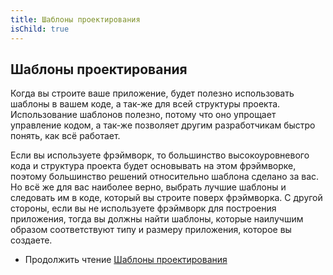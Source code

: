 ```yaml
---
title: Шаблоны проектирования
isChild: true
---
```


## Шаблоны проектирования

Когда вы строите ваше приложение, будет полезно использовать шаблоны в вашем коде, а так-же для всей структуры проекта. Использование шаблонов полезно, потому что оно упрощает управление кодом, а так-же позволяет другим разработчикам быстро понять, как всё работает.

Если вы используете фрэймворк, то большинство высокоуровневого кода и структура проекта будет основывать на этом фрэймворке, поэтому большинство решений относительно шаблона сделано за вас. Но всё же для вас наиболее верно, выбрать лучшие шаблоны и следовать им в коде, который вы строите поверх фрэймворка. С другой стороны, если вы не используете фрэймворк для построения приложения, тогда вы должны найти шаблоны, которые наилучшим образом соответствуют типу и размеру приложения, которое вы создаете.

* Продолжить чтение [Шаблоны проектирования](/pages/Design-Patterns.html)